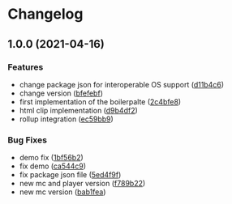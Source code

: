 # Changelog

## 1.0.0 (2021-04-16)


### Features

* change package json for interoperable OS support ([d11b4c6](https://www.github.com/kissmybutton/motorcortex-typewriting/commit/d11b4c626bc9ecbfdb6c7f67d1e862f0de5fc69b))
* change version ([bfefebf](https://www.github.com/kissmybutton/motorcortex-typewriting/commit/bfefebf9df6b71692f9b04c0a63cbbed6b45256d))
* first implementation of the boilerpalte ([2c4bfe8](https://www.github.com/kissmybutton/motorcortex-typewriting/commit/2c4bfe85e42ca7917792dc8dfba9ad67c8cd5bc6))
* html clip implementation ([d9b4df2](https://www.github.com/kissmybutton/motorcortex-typewriting/commit/d9b4df2a1eea5ffefde813de0a5b6a0119d5a449))
* rollup integration ([ec59bb9](https://www.github.com/kissmybutton/motorcortex-typewriting/commit/ec59bb9bbd7fe7131e7fb7fc3e16123494a1d989))


### Bug Fixes

* demo fix ([1bf56b2](https://www.github.com/kissmybutton/motorcortex-typewriting/commit/1bf56b2d2c1a1e46517d1993ec123e78c1fcba04))
* fix demo ([ca544c9](https://www.github.com/kissmybutton/motorcortex-typewriting/commit/ca544c90bb1fa56010fab254827e539f3c908bab))
* fix package json file ([5ed4f9f](https://www.github.com/kissmybutton/motorcortex-typewriting/commit/5ed4f9f4e8d469839f1a421a248c759d0fa1e4fa))
* new mc and player version ([f789b22](https://www.github.com/kissmybutton/motorcortex-typewriting/commit/f789b22456231e649257e0e8016ebeab976c67d8))
* new mc version ([bab1fea](https://www.github.com/kissmybutton/motorcortex-typewriting/commit/bab1fea5caf014b2d3314eb5c05887f5fa5a3b51))
